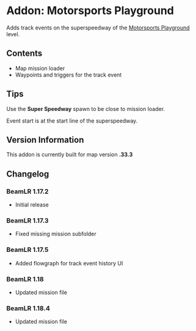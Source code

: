 

# Addon: Motorsports Playground
Adds track events on the superspeedway of the [Motorsports Playground](https://www.beamng.com/resources/motorsports-playground.21834/) level.

## Contents

* Map mission loader
* Waypoints and triggers for the track event

## Tips

Use the **Super Speedway** spawn to be close to mission loader. 

Event start is at the start line of the superspeedway.

## Version Information
This addon is currently built for map version **.33.3**

## Changelog
### BeamLR 1.17.2
* Initial release
### BeamLR 1.17.3
* Fixed missing mission subfolder
### BeamLR 1.17.5
* Added flowgraph for track event history UI
### BeamLR 1.18
* Updated mission file
### BeamLR 1.18.4
* Updated mission file